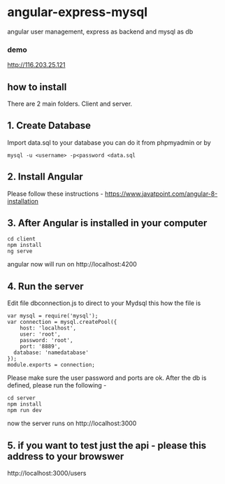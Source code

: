 
# angular-express-mysql
angular user management, express as backend and mysql as db

### demo 
http://116.203.25.121

## how to install 
There are 2 main folders. Client and server. 
## 1. Create Database

Import data.sql to your database
you can do it from phpmyadmin or by 
```
mysql -u <username> -p<password <data.sql
```

## 2. Install Angular
Please follow these instructions - 
https://www.javatpoint.com/angular-8-installation

## 3. After Angular is installed in your computer
```
cd client
npm install 
ng serve
```
angular now will run on http://localhost:4200

## 4. Run the server

Edit file dbconnection.js to direct to your Mydsql
this how the file is 

```
var mysql = require('mysql');
var connection = mysql.createPool({
    host: 'localhost',
    user: 'root',
    password: 'root',
    port: '8889',
  database: 'namedatabase'
});
module.exports = connection;
```
Please make sure the user password and ports are ok. 
After the db is defined, please run the following - 

```
cd server
npm install 
npm run dev
```
now the server runs on http://localhost:3000

## 5. if you want to test just the api - please this address to your browswer
http://localhost:3000/users
